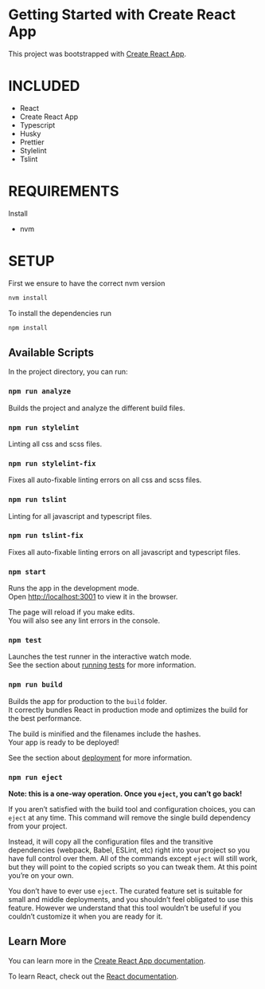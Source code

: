 # Getting Started with Create React App

This project was bootstrapped with [Create React App](https://github.com/facebook/create-react-app).

# INCLUDED

-   React
-   Create React App
-   Typescript
-   Husky
-   Prettier
-   Stylelint
-   Tslint

# REQUIREMENTS

Install

-   nvm

# SETUP

First we ensure to have the correct nvm version

```bash
nvm install
```

To install the dependencies run

```bash
npm install
```

## Available Scripts

In the project directory, you can run:

### `npm run analyze`

Builds the project and analyze the different build files.<br />

### `npm run stylelint`

Linting all css and scss files.<br />

### `npm run stylelint-fix`

Fixes all auto-fixable linting errors on all css and scss files.<br />

### `npm run tslint`

Linting for all javascript and typescript files.<br />

### `npm run tslint-fix`

Fixes all auto-fixable linting errors on all javascript and typescript files.<br />

### `npm start`

Runs the app in the development mode.\
Open [http://localhost:3001](http://localhost:3001) to view it in the browser.

The page will reload if you make edits.\
You will also see any lint errors in the console.

### `npm test`

Launches the test runner in the interactive watch mode.\
See the section about [running tests](https://facebook.github.io/create-react-app/docs/running-tests) for more information.

### `npm run build`

Builds the app for production to the `build` folder.\
It correctly bundles React in production mode and optimizes the build for the best performance.

The build is minified and the filenames include the hashes.\
Your app is ready to be deployed!

See the section about [deployment](https://facebook.github.io/create-react-app/docs/deployment) for more information.

### `npm run eject`

**Note: this is a one-way operation. Once you `eject`, you can’t go back!**

If you aren’t satisfied with the build tool and configuration choices, you can `eject` at any time. This command will remove the single build dependency from your project.

Instead, it will copy all the configuration files and the transitive dependencies (webpack, Babel, ESLint, etc) right into your project so you have full control over them. All of the commands except `eject` will still work, but they will point to the copied scripts so you can tweak them. At this point you’re on your own.

You don’t have to ever use `eject`. The curated feature set is suitable for small and middle deployments, and you shouldn’t feel obligated to use this feature. However we understand that this tool wouldn’t be useful if you couldn’t customize it when you are ready for it.

## Learn More

You can learn more in the [Create React App documentation](https://facebook.github.io/create-react-app/docs/getting-started).

To learn React, check out the [React documentation](https://reactjs.org/).
